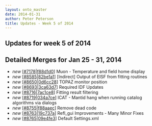 ```yaml
---
layout: onto_master
date: 2014-01-31
author: Peter Peterson
title: Updates - Week 5 of 2014
---
```

Updates for week 5 of 2014
--------------------------

Detailed Merges for Jan 25 - 31, 2014
-------------------------------------
* *new* \[[#7178](http://trac.mantidproject.org/mantid/ticket/7178)|[f88d1d0](https://github.com/mantidproject/mantid/commit/f88d1d0738aefbdb02e9f49afd352c170ecf3526)\] Muon - Temperature and field home display
* *new* \[[#8585](http://trac.mantidproject.org/mantid/ticket/8585)|[82be1a1](https://github.com/mantidproject/mantid/commit/82be1a1e0709214863975c1dc024058f89c1428f)\] [Indirect] Output of EISF from fitting routines
* *new* \[[#8650](http://trac.mantidproject.org/mantid/ticket/8650)|[0d6cc28](https://github.com/mantidproject/mantid/commit/0d6cc28557ec106146ff1ab016c7965159eff5f3)\] TOPAZ monitor position
* *new* \[[#8693](http://trac.mantidproject.org/mantid/ticket/8693)|[3ca63d7](https://github.com/mantidproject/mantid/commit/3ca63d78d9fd83aa3cd8f051ca7f7a79c8fba035)\] Required IDF Updates
* *new* \[[#8716](http://trac.mantidproject.org/mantid/ticket/8716)|[7ac1ce8](https://github.com/mantidproject/mantid/commit/7ac1ce8a7e79ca3a14d1055932cad3df3d0750d0)\] Fitting result filtering
* *new* \[[#8719](http://trac.mantidproject.org/mantid/ticket/8719)|[034a7ce](https://github.com/mantidproject/mantid/commit/034a7ce0392c4065723624372185fdc2d3a47300)\] ICAT - Mantid hang when running catalog algorithms via dialogs
* *new* \[[#8755](http://trac.mantidproject.org/mantid/ticket/8755)|[f88aaec](https://github.com/mantidproject/mantid/commit/f88aaec814171ba589aeb6cd0a52ba00024d8d90)\] Remove dead code
* *new* \[[#8763](http://trac.mantidproject.org/mantid/ticket/8763)|[19c737a](https://github.com/mantidproject/mantid/commit/19c737a67586aec3cffea7a83587d8935fab773b)\] Refl_gui Improvements - Many Minor Fixes
* *new* \[[#8765](http://trac.mantidproject.org/mantid/ticket/8765)|[09e4fe3](https://github.com/mantidproject/mantid/commit/09e4fe388c84bd469de380cd58aa83548a306a8c)\] Default Settings.xml
